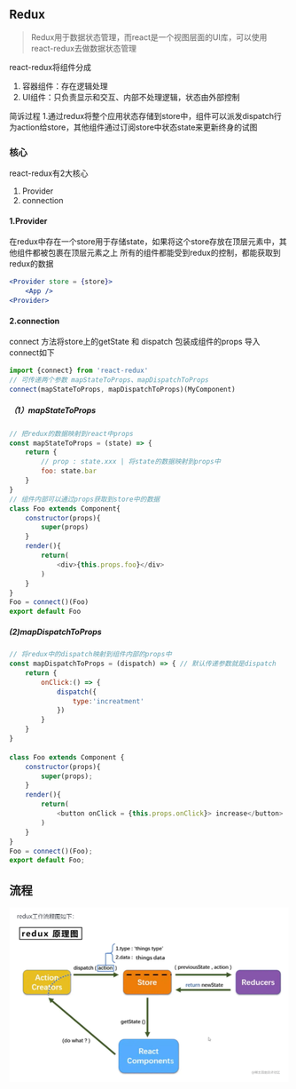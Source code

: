 ## Redux
> Redux用于数据状态管理，而react是一个视图层面的UI库，可以使用react-redux去做数据状态管理

react-redux将组件分成
1. 容器组件：存在逻辑处理
2. UI组件：只负责显示和交互、内部不处理逻辑，状态由外部控制

简诉过程
1.通过redux将整个应用状态存储到store中，组件可以派发dispatch行为action给store，其他组件通过订阅store中状态state来更新终身的试图

### 核心
react-redux有2大核心
1. Provider
2. connection

#### 1.Provider
在redux中存在一个store用于存储state，如果将这个store存放在顶层元素中，其他组件都被包裹在顶层元素之上
所有的组件都能受到redux的控制，都能获取到redux的数据
```jsx
<Provider store = {store}>
    <App />
<Provider>
```

#### 2.connection
connect 方法将store上的getState 和 dispatch 包装成组件的props
导入connect如下
```js
import {connect} from 'react-redux'
// 可传递两个参数 mapStateToProps、mapDispatchToProps
connect(mapStateToProps, mapDispatchToProps)(MyComponent)
```

##### （1）mapStateToProps
```js
// 把redux的数据映射到react中props
const mapStateToProps = (state) => {
    return {
        // prop : state.xxx | 将state的数据映射到props中
        foo: state.bar
    }
}
// 组件内部可以通过props获取到store中的数据
class Foo extends Component{
    constructor(props){
        super(props)
    }
    render(){
        return(
            <div>{this.props.foo}</div>
        )
    }
}
Foo = connect()(Foo)
export default Foo
```

##### (2)mapDispatchToProps
```js
// 将redux中的dispatch映射到组件内部的props中
const mapDispatchToProps = (dispatch) => { // 默认传递参数就是dispatch
    return {
        onClick:() => {
            dispatch({
                type:'increatment'
            })
        }
    }
}

class Foo extends Component {
    constructor(props){
        super(props);
    }
    render(){
        return(
            <button onClick = {this.props.onClick}> increase</button>
        )
    }
}
Foo = connect()(Foo);
export default Foo;
```

## 流程
![图片](../../../public/react14.png)